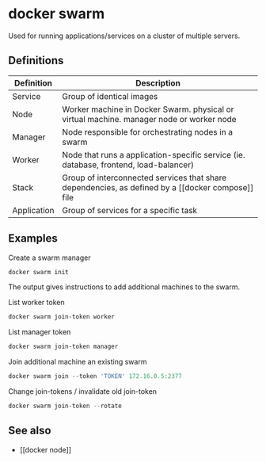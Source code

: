 # docker swarm

Used for running applications/services on a cluster of multiple servers.

## Definitions

| Definition  | Description                                                                                       |
| ----------- | ------------------------------------------------------------------------------------------------- |
| Service     | Group of identical images                                                                         |
| Node        | Worker machine in Docker Swarm. physical or virtual machine. manager node or worker node          |
| Manager     | Node responsible for orchestrating nodes in a swarm                                               |
| Worker      | Node that runs a application-specific service (ie. database, frontend, load-balancer)             |
| Stack       | Group of interconnected services that share dependencies, as defined by a [[docker compose]] file |
| Application | Group of services for a specific task                                                             |

## Examples

Create a swarm manager
```powershell
docker swarm init
```
The output gives instructions to add additional machines to the swarm.

List worker token
```powershell
docker swarm join-token worker
```

List manager token
```powershell
docker swarm join-token manager
```

Join additional machine an existing swarm
```powershell
docker swarm join --token 'TOKEN' 172.16.0.5:2377
```

Change join-tokens / invalidate old join-token
```powershell
docker swarm join-token --rotate
```

## See also
- [[docker node]]